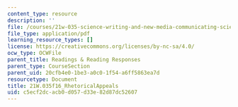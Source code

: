 ```yaml
---
content_type: resource
description: ''
file: /courses/21w-035-science-writing-and-new-media-communicating-science-to-the-public-fall-2016/c5ecf2dcacb0d057d33e82d87dc52607_21W.035f16_RhetoricalAppeals.pdf
file_type: application/pdf
learning_resource_types: []
license: https://creativecommons.org/licenses/by-nc-sa/4.0/
ocw_type: OCWFile
parent_title: Readings & Reading Responses
parent_type: CourseSection
parent_uid: 20cfb4e0-1be3-a0c0-1f54-a6ff5863ea7d
resourcetype: Document
title: 21W.035f16_RhetoricalAppeals
uid: c5ecf2dc-acb0-d057-d33e-82d87dc52607
---
```


